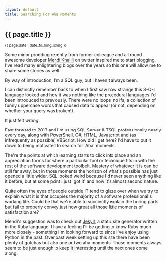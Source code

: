 ```yaml
---
layout: default
title: Searching For Aha Moments
---
```


## {{ page.title }}

<p><small>{{ page.date | date_to_long_string }}</small></p>

Some minor prodding recently from former colleague and all round awesome developer [Mehdi Khalili](http://www.mehdi-khalili.com/) on twitter inspired me to start blogging. I've read many enlightening blogs over the years so this one will allow me to share some stories as well. 

By way of introduction, I'm a SQL guy, but I haven't always been.

I can distinctly remember back to when I first saw how strange this S-Q-L language looked and how it was nothing like the procedural languages I'd been introduced to previously. There were no loops, no ifs, a collection of funny uppercase words that caused data to appear (or not, depending on whether your query was broken!). 

It just felt *wrong*.

Fast forward to 2013 and I'm using SQL Server & TSQL professionally nearly every day, along with PowerShell, C#, HTML, Javascript and (as infrequently as possible) VBScript. How did I get here? I'd have to put it down to being motivated to search for 'Aha' moments.

The're the points at which learning starts to click into place and an appreciation forms for where a particular tool or technique fits in with the rest of the software development toolbelt. Mastery of whatever it is can be still far away, but in those moments the horizon of what's possible has just opened a little wider. SQL looked weird because I'd never seen anything like it before, but at some point I just 'got it' and now it's almost second nature.

Quite often the eyes of people outside IT tend to glaze over when we try to explain what it is that occupies the majority of a software professional's working life. Could be that we're able to succinctly explain the boring parts but fail to properly convey just how great all those little moments of satisfaction are?
 
Mehdi's suggestion was to check out <a href="http://jekyllrb.com/">Jekyll</a>, a static site generator written in the Ruby language. I have a feeling I'll be getting to know Ruby much more closely - something I'm looking forward to since I've enjoy using Python in the past. Over past week setting up this site there have been plenty of gotchas but also one or two aha moments. Those moments always seem to be just enough to keep it interesting until the next ones come along.


